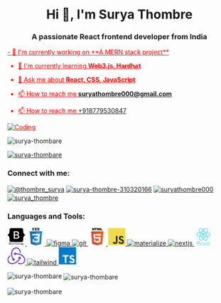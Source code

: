 <h1 align="center">Hi 👋, I'm Surya Thombre</h1>
<h3 align="center">A passionate React frontend developer from India</h3>

<div style="color: red; text-decoration: underline; disply: flex; flex-direction: row;">
<div>
- 🔭 I'm currently working on **A MERN stack project**

- 🌱 I'm currently learning **Web3.js, Hardhat**

- 💬 Ask me about **React, CSS, JavaScript**

- 📫 How to reach me **suryathombre000@gmail.com**
  
- 📫 How to reach me <a href='tel:+918779530847'>+918779530847</a>
</div>
<img alt="Coding" width="400" src="https://camo.githubusercontent.com/5ddf73ad3a205111cf8c686f687fc216c2946a75005718c8da5b837ad9de78c9/68747470733a2f2f7468756d62732e6766796361742e636f6d2f4576696c4e657874446576696c666973682d736d616c6c2e676966"/>
</div>


<p align="left"> <img src="https://komarev.com/ghpvc/?username=surya-thombare&label=Profile%20views&color=0e75b6&style=flat" alt="surya-thombare" /> </p>

<p align="left"> <a href="https://github.com/ryo-ma/github-profile-trophy"><img src="https://github-profile-trophy.vercel.app/?username=surya-thombare" alt="surya-thombare" /></a> </p>



<h3 align="left">Connect with me:</h3>
<p align="left">
<a href="https://twitter.com/@thombre_surya" target="blank"><img align="center" src="https://raw.githubusercontent.com/rahuldkjain/github-profile-readme-generator/master/src/images/icons/Social/twitter.svg" alt="@thombre_surya" height="30" width="40" /></a>
<a href="https://linkedin.com/in/surya-thombre-310320166" target="blank"><img align="center" src="https://raw.githubusercontent.com/rahuldkjain/github-profile-readme-generator/master/src/images/icons/Social/linked-in-alt.svg" alt="surya-thombre-310320166" height="30" width="40" /></a>
<a href="https://codesandbox.com/suryathombre000" target="blank"><img align="center" src="https://raw.githubusercontent.com/rahuldkjain/github-profile-readme-generator/master/src/images/icons/Social/codesandbox.svg" alt="suryathombre000" height="30" width="40" /></a>
<a href="https://instagram.com/surya_thombre" target="blank"><img align="center" src="https://raw.githubusercontent.com/rahuldkjain/github-profile-readme-generator/master/src/images/icons/Social/instagram.svg" alt="surya_thombre" height="30" width="40" /></a>
</p>

<h3 align="left">Languages and Tools:</h3>
<p align="left"> <a href="https://getbootstrap.com" target="_blank" rel="noreferrer"> <img src="https://raw.githubusercontent.com/devicons/devicon/master/icons/bootstrap/bootstrap-plain-wordmark.svg" alt="bootstrap" width="40" height="40"/> </a> <a href="https://www.w3schools.com/css/" target="_blank" rel="noreferrer"> <img src="https://raw.githubusercontent.com/devicons/devicon/master/icons/css3/css3-original-wordmark.svg" alt="css3" width="40" height="40"/> </a> <a href="https://www.figma.com/" target="_blank" rel="noreferrer"> <img src="https://www.vectorlogo.zone/logos/figma/figma-icon.svg" alt="figma" width="40" height="40"/> </a> <a href="https://git-scm.com/" target="_blank" rel="noreferrer"> <img src="https://www.vectorlogo.zone/logos/git-scm/git-scm-icon.svg" alt="git" width="40" height="40"/> </a> <a href="https://www.w3.org/html/" target="_blank" rel="noreferrer"> <img src="https://raw.githubusercontent.com/devicons/devicon/master/icons/html5/html5-original-wordmark.svg" alt="html5" width="40" height="40"/> </a> <a href="https://developer.mozilla.org/en-US/docs/Web/JavaScript" target="_blank" rel="noreferrer"> <img src="https://raw.githubusercontent.com/devicons/devicon/master/icons/javascript/javascript-original.svg" alt="javascript" width="40" height="40"/> </a> <a href="https://materializecss.com/" target="_blank" rel="noreferrer"> <img src="https://raw.githubusercontent.com/prplx/svg-logos/5585531d45d294869c4eaab4d7cf2e9c167710a9/svg/materialize.svg" alt="materialize" width="40" height="40"/> </a> <a href="https://nextjs.org/" target="_blank" rel="noreferrer"> <img src="https://cdn.worldvectorlogo.com/logos/nextjs-2.svg" alt="nextjs" width="40" height="40"/> </a> <a href="https://reactjs.org/" target="_blank" rel="noreferrer"> <img src="https://raw.githubusercontent.com/devicons/devicon/master/icons/react/react-original-wordmark.svg" alt="react" width="40" height="40"/> </a> <a href="https://redux.js.org" target="_blank" rel="noreferrer"> <img src="https://raw.githubusercontent.com/devicons/devicon/master/icons/redux/redux-original.svg" alt="redux" width="40" height="40"/> </a> <a href="https://tailwindcss.com/" target="_blank" rel="noreferrer"> <img src="https://www.vectorlogo.zone/logos/tailwindcss/tailwindcss-icon.svg" alt="tailwind" width="40" height="40"/> </a> <a href="https://www.typescriptlang.org/" target="_blank" rel="noreferrer"> <img src="https://raw.githubusercontent.com/devicons/devicon/master/icons/typescript/typescript-original.svg" alt="typescript" width="40" height="40"/> </a> </p>

<p><img align="left" src="https://github-readme-stats.vercel.app/api/top-langs?username=surya-thombare&show_icons=true&locale=en&layout=compact" alt="surya-thombare" /></p>

<p>&nbsp;<img align="center" src="https://github-readme-stats.vercel.app/api?username=surya-thombare&show_icons=true&locale=en" alt="surya-thombare" /></p>

<p><img align="center" src="https://github-readme-streak-stats.herokuapp.com/?user=surya-thombare&" alt="surya-thombare" /></p>
